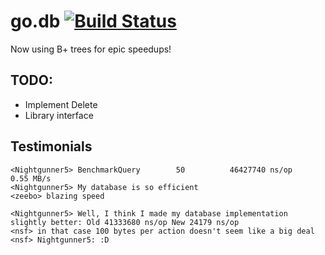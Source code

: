 go.db [![Build Status](https://secure.travis-ci.org/Nightgunner5/go.db.png?branch=master)](http://travis-ci.org/Nightgunner5/go.db)
=====

Now using B+ trees for epic speedups!


TODO:
-----

- Implement Delete
- Library interface

Testimonials
------------

    <Nightgunner5> BenchmarkQuery        50          46427740 ns/op           0.55 MB/s
    <Nightgunner5> My database is so efficient
    <zeebo> blazing speed

    <Nightgunner5> Well, I think I made my database implementation slightly better: Old 41333680 ns/op New 24179 ns/op
    <nsf> in that case 100 bytes per action doesn't seem like a big deal
    <nsf> Nightgunner5: :D

